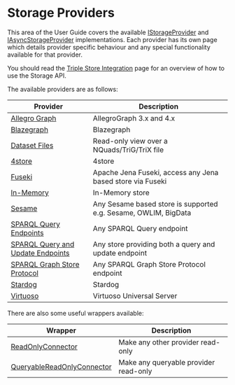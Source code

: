# Storage Providers 

This area of the User Guide covers the available [IStorageProvider](xref:VDS.RDF.Storage.IStorageProvider) and [IAsyncStorageProvider](xref:VDS.RDF.Storage.IAsyncStorageProvider) implementations.  Each provider has its own page which details provider specific behaviour and any special functionality available for that provider.

You should read the [Triple Store Integration](triple_store_integration.md) page for an overview of how to use the Storage API.

The available providers are as follows:

| Provider | Description |
| --- | --- |
| [Allegro Graph](storage_allegrograph.md) | AllegroGraph 3.x and 4.x |
| [Blazegraph](storage_blazegraph.md) | Blazegraph |
| [Dataset Files](storage_datasetfile.md) | Read-only view over a NQuads/TriG/TriX file |
| [4store](storage_4store.md) | 4store |
| [Fuseki](storage_fuseki.md) | Apache Jena Fuseki, access any Jena based store via Fuseki |
| [In-Memory](storage_inmemory.md) | In-Memory store |
| [Sesame](storage_sesame.md) | Any Sesame based store is supported e.g. Sesame, OWLIM, BigData |
| [SPARQL Query Endpoints](storage_sparql_query.md) | Any SPARQL Query endpoint |
| [SPARQL Query and Update Endpoints](storage_sparql_query_and_update.md) | Any store providing both a query and update endpoint |
| [SPARQL Graph Store Protocol](storage_sparql_graph_store.md) | Any SPARQL Graph Store Protocol endpoint |
| [Stardog](storage_stardog.md) | Stardog |
| [Virtuoso](storage_virtuoso.md) | Virtuoso Universal Server |

There are also some useful wrappers available:

| Wrapper | Description |
| --- | --- |
| [ReadOnlyConnector](xref:VDS.RDF.Storage.ReadOnlyConnector) | Make any other provider read-only |
| [QueryableReadOnlyConnector](xref:VDS.RDF.Storage.QueryableReadOnlyConnector) | Make any queryable provider read-only |